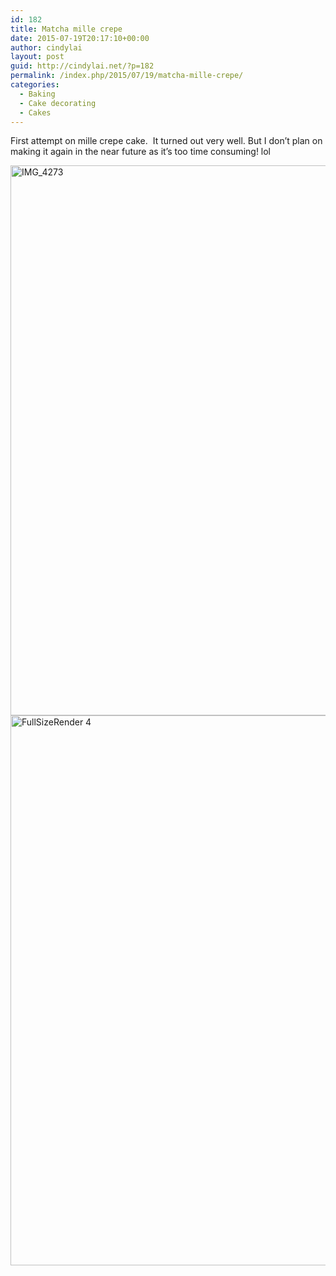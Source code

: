 ```yaml
---
id: 182
title: Matcha mille crepe
date: 2015-07-19T20:17:10+00:00
author: cindylai
layout: post
guid: http://cindylai.net/?p=182
permalink: /index.php/2015/07/19/matcha-mille-crepe/
categories:
  - Baking
  - Cake decorating
  - Cakes
---
```

First attempt on mille crepe cake.  It turned out very well. But I don&#8217;t plan on making it again in the near future as it&#8217;s too time consuming! lol

<img class="aligncenter size-large wp-image-100" src="http://cindylai.net/wp-content/uploads/2015/12/IMG_4273-768x1024.jpg" alt="IMG_4273" width="660" height="880" srcset="http://cindylai.net/wp-content/uploads/2015/12/IMG_4273-768x1024.jpg 768w, http://cindylai.net/wp-content/uploads/2015/12/IMG_4273-225x300.jpg 225w" sizes="(max-width: 660px) 100vw, 660px" />

<img class="aligncenter size-large wp-image-115" src="http://cindylai.net/wp-content/uploads/2015/12/FullSizeRender-4-768x1024.jpg" alt="FullSizeRender 4" width="660" height="880" srcset="http://cindylai.net/wp-content/uploads/2015/12/FullSizeRender-4-768x1024.jpg 768w, http://cindylai.net/wp-content/uploads/2015/12/FullSizeRender-4-225x300.jpg 225w" sizes="(max-width: 660px) 100vw, 660px" />
